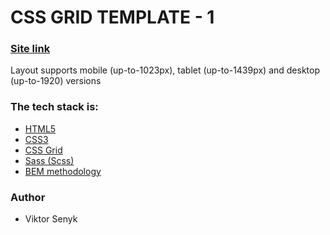 # CSS GRID TEMPLATE - 1

### [Site link](https://viktorsenyk.github.io/vangoux-lp/)

Layout supports mobile (up-to-1023px), tablet (up-to-1439px) and desktop (up-to-1920) versions

### The tech stack is:

- [HTML5](https://en.wikipedia.org/wiki/HTML5)
- [CSS3](https://en.wikipedia.org/wiki/Cascading_Style_Sheets)
- [CSS Grid](https://developer.mozilla.org/ru/docs/Web/CSS/CSS_Grid_Layout/Basic_Concepts_of_Grid_Layout)
- [Sass (Scss)](https://sass-lang.com/)
- [BEM methodology](https://en.bem.info/methodology/)

### Author

- Viktor Senyk